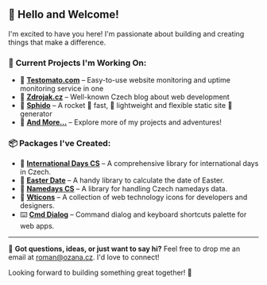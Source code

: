 ## 👋 Hello and Welcome!

I'm excited to have you here! I'm passionate about building and creating things that make a difference.

### 🔭 **Current Projects I'm Working On:**

- 🍅 [**Testomato.com**](https://www.testomato.com/) – Easy-to-use website monitoring and uptime monitoring service in one
- 📰 [**Zdrojak.cz**](https://www.zdrojak.cz/) – Well-known Czech blog about web development
- 🚀 [**Sphido**](https://sphido.cz/) – A rocket 🚀 fast, ️💭 lightweight and flexible static site 🤖 generator
- 📂 [**And More...**](https://ozana.cz) – Explore more of my projects and adventures!

### 📦 **Packages I've Created:**

- 📅 [**International Days CS**](https://github.com/OzzyCzech/international-days-cs) – A comprehensive library for international days in Czech.
- 📅 [**Easter Date**](https://github.com/OzzyCzech/easter-date) – A handy library to calculate the date of Easter.
- 🎉 [**Namedays CS**](https://github.com/OzzyCzech/namedays-cs) – A library for handling Czech namedays data.
- 🎨 [**Wticons**](https://github.com/OzzyCzech/wticons) – A collection of web technology icons for developers and designers.
- ⌨️ [**Cmd Dialog**](https://github.com/OzzyCzech/cmd-dialog/) – Command dialog and keyboard shortcuts palette for web apps.

---

💬 **Got questions, ideas, or just want to say hi?** Feel free to drop me an email at [roman@ozana.cz](mailto:roman@ozana.cz). I'd love to connect!

Looking forward to building something great together! 🚀
